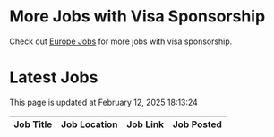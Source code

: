# More Jobs with Visa Sponsorship

Check out [Europe Jobs](https://github.com/sureshparimi/europejobs#latest-jobs) for more jobs with visa sponsorship.

# Latest Jobs

This page is updated at February 12, 2025 18:13:24

| Job Title | Job Location | Job Link | Job Posted |
| --- | --- | --- | --- |
